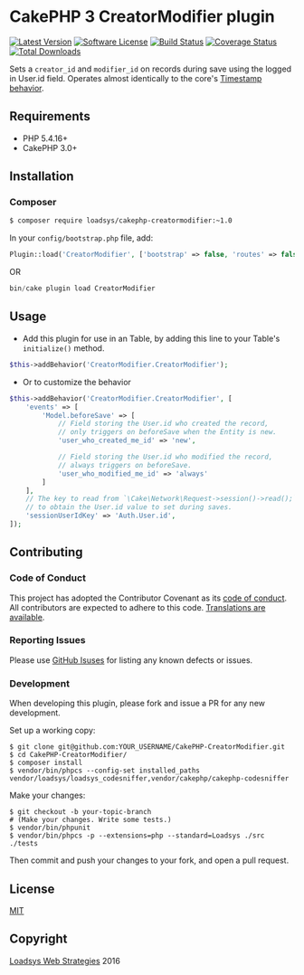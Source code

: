 # CakePHP 3 CreatorModifier plugin

[![Latest Version](https://img.shields.io/github/release/loadsys/CakePHP-CreatorModifier.svg?style=flat-square)](https://github.com/loadsys/CakePHP-CreatorModifier/releases)
[![Software License](https://img.shields.io/badge/license-MIT-brightgreen.svg?style=flat-square)](LICENSE.md)
[![Build Status](https://travis-ci.org/loadsys/CakePHP-CreatorModifier.svg?branch=master&style=flat-square)](https://travis-ci.org/loadsys/CakePHP-CreatorModifier)
[![Coverage Status](https://coveralls.io/repos/loadsys/CakePHP-CreatorModifier/badge.svg)](https://coveralls.io/r/loadsys/CakePHP-CreatorModifier)
[![Total Downloads](https://img.shields.io/packagist/dt/loadsys/cakephp-creatormodifier.svg?style=flat-square)](https://packagist.org/packages/loadsys/cakephp-creatormodifier)

Sets a `creator_id` and `modifier_id` on records during save using the logged in User.id field. Operates almost identically to the core's [Timestamp behavior](http://book.cakephp.org/3.0/en/orm/behaviors/timestamp.html).


## Requirements

* PHP 5.4.16+
* CakePHP 3.0+


## Installation

### Composer

````bash
$ composer require loadsys/cakephp-creatormodifier:~1.0
````

In your `config/bootstrap.php` file, add:

```php
Plugin::load('CreatorModifier', ['bootstrap' => false, 'routes' => false]);
```

OR

```php
bin/cake plugin load CreatorModifier
```

## Usage

* Add this plugin for use in an Table, by adding this line to your Table's `initialize()` method.

````php
$this->addBehavior('CreatorModifier.CreatorModifier');
````

* Or to customize the behavior

````php
$this->addBehavior('CreatorModifier.CreatorModifier', [
	'events' => [
		'Model.beforeSave' => [
			// Field storing the User.id who created the record,
			// only triggers on beforeSave when the Entity is new.
			'user_who_created_me_id' => 'new',

			// Field storing the User.id who modified the record,
			// always triggers on beforeSave.
			'user_who_modified_me_id' => 'always'
		]
	],
	// The key to read from `\Cake\Network\Request->session()->read();`
	// to obtain the User.id value to set during saves.
	'sessionUserIdKey' => 'Auth.User.id',
]);
````


## Contributing

### Code of Conduct

This project has adopted the Contributor Covenant as its [code of conduct](CODE_OF_CONDUCT.md). All contributors are expected to adhere to this code. [Translations are available](http://contributor-covenant.org/).

### Reporting Issues

Please use [GitHub Isuses](https://github.com/loadsys/CakePHP-CreatorModifier/issues) for listing any known defects or issues.

### Development

When developing this plugin, please fork and issue a PR for any new development.

Set up a working copy:
```shell
$ git clone git@github.com:YOUR_USERNAME/CakePHP-CreatorModifier.git
$ cd CakePHP-CreatorModifier/
$ composer install
$ vendor/bin/phpcs --config-set installed_paths vendor/loadsys/loadsys_codesniffer,vendor/cakephp/cakephp-codesniffer
```

Make your changes:
```shell
$ git checkout -b your-topic-branch
# (Make your changes. Write some tests.)
$ vendor/bin/phpunit
$ vendor/bin/phpcs -p --extensions=php --standard=Loadsys ./src ./tests
```

Then commit and push your changes to your fork, and open a pull request.

## License

[MIT](https://github.com/loadsys/CakePHP-CreatorModifier/blob/master/LICENSE.md)


## Copyright

[Loadsys Web Strategies](http://www.loadsys.com) 2016
